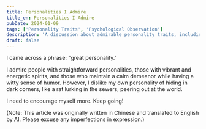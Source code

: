 ```yaml
---
title: Personalities I Admire
title_en: Personalities I Admire
pubDate: 2024-01-09
tags: ['Personality Traits', 'Psychological Observation']
description: 'A discussion about admirable personality traits, including straightforwardness, vibrancy, and humor, along with self-reflection on personal characteristics.'
draft: false
---
```



I came across a phrase: "great personality."

I admire people with straightforward personalities, those with vibrant and energetic spirits, and those who maintain a calm demeanor while having a witty sense of humor. However, I dislike my own personality of hiding in dark corners, like a rat lurking in the sewers, peering out at the world.

I need to encourage myself more. Keep going!

(Note: This article was originally written in Chinese and translated to English by AI. Please excuse any imperfections in expression.)
